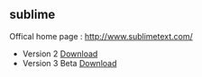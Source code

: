 sublime
-------

Offical home page : http://www.sublimetext.com/
   
   * Version 2 [Download][v2_down]
   * Version 3 Beta [Download][v3_down]

[v2_down]:http://www.sublimetext.com/2
[v3_down]:http://www.sublimetext.com/3
